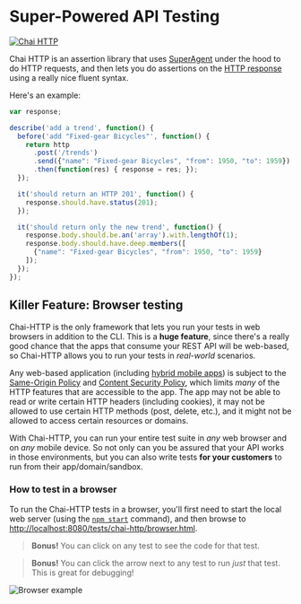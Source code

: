 Super-Powered API Testing
============================

[![Chai HTTP](../../docs/chai.png)](http://chaijs.com/plugins/chai-http)

Chai HTTP is an assertion library that uses [SuperAgent](https://visionmedia.github.io/superagent/) under the hood to do HTTP requests, and then lets you do assertions on the [HTTP response](https://visionmedia.github.io/superagent/#response-properties) using a really nice fluent syntax.

Here's an example:

```javascript
var response;

describe('add a trend', function() {
  before('add "Fixed-gear Bicycles"', function() {
    return http
      .post('/trends')
      .send({"name": "Fixed-gear Bicycles", "from": 1950, "to": 1959})
      .then(function(res) { response = res; });
  });

  it('should return an HTTP 201', function() {
    response.should.have.status(201);
  });

  it('should return only the new trend', function() {
    response.body.should.be.an('array').with.lengthOf(1);
    response.body.should.have.deep.members([
      {"name": "Fixed-gear Bicycles", "from": 1950, "to": 1959}
    ]);
  });
});
```


Killer Feature: Browser testing
--------------------------
Chai-HTTP is the only framework that lets you run your tests in web browsers in addition to the CLI.  This is a **huge feature**, since there's a really good chance that the apps that consume your REST API will be web-based, so Chai-HTTP allows you to run your tests in _real-world_ scenarios.

Any web-based application (including [hybrid mobile apps](http://developer.telerik.com/featured/what-is-a-hybrid-mobile-app/)) is subject to the [Same-Origin Policy](https://en.wikipedia.org/wiki/Same-origin_policy) and [Content Security Policy](https://en.wikipedia.org/wiki/Content_Security_Policy), which limits _many_ of the HTTP features that are accessible to the app. The app may not be able to read or write certain HTTP headers (including cookies), it may not be allowed to use certain HTTP methods (post, delete, etc.), and it might not be allowed to access certain resources or domains.

With Chai-HTTP, you can run your entire test suite in _any_ web browser and on _any_ mobile device.  So not only can you be assured that your API works in those environments, but you can also write tests **for your customers** to run from their app/domain/sandbox.


### How to test in a browser
To run the Chai-HTTP tests in a browser, you'll first need to start the local web server (using the [`npm start`](https://github.com/BigstickCarpet/super-powered-api-testing#running-the-tests-in-a-cli) command), and then browse to [http://localhost:8080/tests/chai-http/browser.html](http://localhost:8080/tests/chai-http/browser.html).

> **Bonus!** You can click on any test to see the code for that test.

> **Bonus!** You can click the arrow next to any test to run _just_ that test. This is great for debugging!

![Browser example](../../docs/browser.gif)
